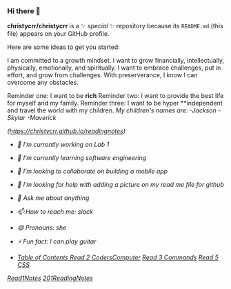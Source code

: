 ### Hi there 👋

**christycrr/christycrr** is a ✨ _special_ ✨ repository because its `README.md` (this file) appears on your GitHub profile.

Here are some ideas to get you started:

I am committed to a growth mindset. I want to grow financially, intellectually, physically, emotionally, and spiritually. I want to embrace challenges, put in effort, and grow from challenges. With preserverance, I know I can overcome any obstacles. 

Reminder one: I want to be **rich**
Reminder two: I want to provide the best life for myself and my family. 
Reminder three: I want to be hyper **independent and travel the world with my children. 
    <I want to party with celebrities>
My children's names are: 
-Jackson
-Skylar
-Maverick
    
(https://christycrr.github.io/readingnotes)


- 🔭 I’m currently working on Lab 1
- 🌱 I’m currently learning software engineering
- 👯 I’m looking to collaborate on building a mobile app
- 🤔 I’m looking for help with adding a picture on my read me file for github
- 💬 Ask me about anything
- 📫 How to reach me: slack
- 😄 Pronouns: she
- ⚡ Fun fact: I can play guitar 


- [Table of Contents Read 2 CodersComputer](102/Read2CodersComputer.md)
[Read 3 Commands](102/Read3GithubCommands.md)
[Read 5 CSS](102/Read5CSS.md)


[Read1Notes](102/Read1Notes.md)
[201ReadingNotes](201/ReadingNotes)